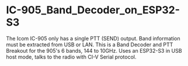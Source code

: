 # IC-905_Band_Decoder_on_ESP32-S3
The Icom IC-905 only has a single PTT (SEND) output.  Band information must be extracted from USB or LAN. This is a Band Decoder and PTT Breakout for the 905's 6 bands, 144 to 10GHz. Uses an ESP32-S3 in USB host mode, talks to the radio with CI-V Serial protocol.

